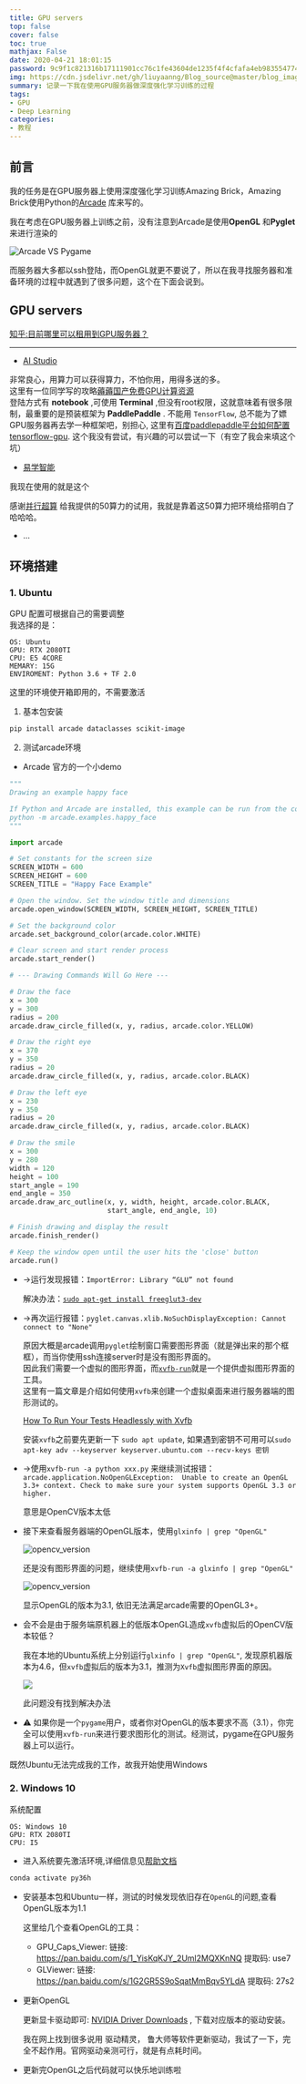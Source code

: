 ```yaml
---
title: GPU servers
top: false
cover: false
toc: true
mathjax: False
date: 2020-04-21 18:01:15
password: 9c9f1c821316b17111901cc76c1fe43604de1235f4f4cfafa4eb98355477465e
img: https://cdn.jsdelivr.net/gh/liuyaanng/Blog_source@master/blog_images/GPU-servers/img.jpg
summary: 记录一下我在使用GPU服务器做深度强化学习训练的过程
tags:
- GPU
- Deep Learning
categories:
- 教程
---
```

## 前言

我的任务是在GPU服务器上使用深度强化学习训练Amazing Brick，Amazing Brick使用Python的[Arcade](https://arcade.academy/index.html) 库来写的。    

我在考虑在GPU服务器上训练之前，没有注意到Arcade是使用**OpenGL** 和**Pyglet** 来进行渲染的

![Arcade VS Pygame](https://cdn.jsdelivr.net/gh/liuyaanng/Blog_source@master/blog_images/GPU-servers/ArcadeVSPygame.png)

而服务器大多都以ssh登陆，而OpenGL就更不要说了，所以在我寻找服务器和准备环境的过程中就遇到了很多问题，这个在下面会说到。



## GPU servers

  [知乎:目前哪里可以租用到GPU服务器？](https://www.zhihu.com/question/51707286) 

----
- [AI Studio](https://aistudio.baidu.com/aistudio/index)

非常良心，用算力可以获得算力，不怕你用，用得多送的多。    
这里有一位同学写的攻略[薅薅国产免费GPU计算资源](https://zhuanlan.zhihu.com/p/73361554?utm_source=wechat_session&utm_medium=social&utm_oi=28323023421440)      
登陆方式有 **notebook** ,可使用 **Terminal** ,但没有root权限，这就意味着有很多限制，最重要的是预装框架为 **PaddlePaddle** .  不能用 `TensorFlow`, 总不能为了嫖GPU服务器再去学一种框架吧，别担心, 这里有[百度paddlepaddle平台如何配置tensorflow-gpu](https://www.zhihu.com/question/336485090). 这个我没有尝试，有兴趣的可以尝试一下（有空了我会来填这个坑）

- [易学智能](https://www.easyaiforum.cn/) 

我现在使用的就是这个

感谢[并行超算](https://www.paratera.com/liveInterface.html) 给我提供的50算力的试用，我就是靠着这50算力把环境给搭明白了哈哈哈。

- ...

## 环境搭建

### 1. Ubuntu

GPU 配置可根据自己的需要调整     
我选择的是：
```
OS: Ubuntu
GPU: RTX 2080TI
CPU: E5 4CORE
MEMARY: 15G
ENVIROMENT: Python 3.6 + TF 2.0
```
这里的环境使开箱即用的，不需要激活
1. 基本包安装

```bash
pip install arcade dataclasses scikit-image
```

2. 测试arcade环境

- Arcade 官方的一个小demo

```python
"""
Drawing an example happy face

If Python and Arcade are installed, this example can be run from the command line with:
python -m arcade.examples.happy_face
"""

import arcade

# Set constants for the screen size
SCREEN_WIDTH = 600
SCREEN_HEIGHT = 600
SCREEN_TITLE = "Happy Face Example"

# Open the window. Set the window title and dimensions
arcade.open_window(SCREEN_WIDTH, SCREEN_HEIGHT, SCREEN_TITLE)

# Set the background color
arcade.set_background_color(arcade.color.WHITE)

# Clear screen and start render process
arcade.start_render()

# --- Drawing Commands Will Go Here ---

# Draw the face
x = 300
y = 300
radius = 200
arcade.draw_circle_filled(x, y, radius, arcade.color.YELLOW)

# Draw the right eye
x = 370
y = 350
radius = 20
arcade.draw_circle_filled(x, y, radius, arcade.color.BLACK)

# Draw the left eye
x = 230
y = 350
radius = 20
arcade.draw_circle_filled(x, y, radius, arcade.color.BLACK)

# Draw the smile
x = 300
y = 280
width = 120
height = 100
start_angle = 190
end_angle = 350
arcade.draw_arc_outline(x, y, width, height, arcade.color.BLACK,
                        start_angle, end_angle, 10)

# Finish drawing and display the result
arcade.finish_render()

# Keep the window open until the user hits the 'close' button
arcade.run()
```

- ->运行发现报错：`ImportError: Library “GLU” not found`

  解决办法：[`sudo apt-get install freeglut3-dev`](https://stackoverflow.com/questions/50446867/importerror-library-glu-not-found) 

- ->再次运行报错：`pyglet.canvas.xlib.NoSuchDisplayException: Cannot connect to "None"`

  原因大概是arcade调用`pyglet`绘制窗口需要图形界面（就是弹出来的那个框框），而当你使用ssh连接server时是没有图形界面的。    
因此我们需要一个虚拟的图形界面，而[`xvfb-run`](https://linux.die.net/man/1/xvfb)就是一个提供虚拟图形界面的工具。    
  这里有一篇文章是介绍如何使用`xvfb`来创建一个虚拟桌面来进行服务器端的图形测试的。

  [How To Run Your Tests Headlessly with Xvfb](http://elementalselenium.com/tips/38-headless)

  安装`xvfb`之前要先更新一下 `sudo apt update`, 如果遇到密钥不可用可以`sudo apt-key adv --keyserver keyserver.ubuntu.com --recv-keys 密钥`

- ->使用`xvfb-run -a python xxx.py` 来继续测试报错：`arcade.application.NoOpenGLException:  Unable to create an OpenGL 3.3+ context. Check to make sure your system supports OpenGL 3.3 or higher.`     

  意思是OpenCV版本太低

- 接下来查看服务器端的OpenGL版本，使用`glxinfo | grep "OpenGL"`

  ![opencv_version](https://cdn.jsdelivr.net/gh/liuyaanng/Blog_source@master/blog_images/GPU-servers/opencv_version.png) 

  还是没有图形界面的问题，继续使用`xvfb-run -a glxinfo | grep "OpenGL"`

  ![opencv_version](https://cdn.jsdelivr.net/gh/liuyaanng/Blog_source@master/blog_images/GPU-servers/opencv_version2.png) 

  显示OpenGL的版本为3.1, 依旧无法满足arcade需要的OpenGL3+。

- 会不会是由于服务端原机器上的低版本OpenGL造成`xvfb`虚拟后的OpenCV版本较低？

  我在本地的Ubuntu系统上分别运行`glxinfo | grep "OpenGL"`, 发现原机器版本为4.6，但`xvfb`虚拟后的版本为3.1，推测为`Xvfb`虚拟图形界面的原因。

  ![](https://cdn.jsdelivr.net/gh/liuyaanng/Blog_source@master/blog_images/GPU-servers/glxinfo.png)

  此问题没有找到解决办法

- ⚠️ 如果你是一个`pygame`用户，或者你对OpenGL的版本要求不高（3.1），你完全可以使用`xvfb-run`来进行要求图形化的测试。经测试，pygame在GPU服务器上可以运行。


既然Ubuntu无法完成我的工作，故我开始使用Windows

### 2. Windows 10

系统配置

```
OS: Windows 10
GPU: RTX 2080TI
CPU: I5
```

- 进入系统要先激活环境,详细信息见[帮助文档](https://www.easyaiforum.cn/helpDocument?manual_id=136) 

```bash
conda activate py36h
```

- 安装基本包和Ubuntu一样，测试的时候发现依旧存在`OpenGL`的问题,查看OpenGL版本为1.1

  这里给几个查看OpenGL的工具：
  - GPU_Caps_Viewer: 链接: https://pan.baidu.com/s/1_YisKqKJY_2Uml2MQXKnNQ 提取码: use7
  - GLViewer: 链接: https://pan.baidu.com/s/1G2GR5S9oSqatMmBqv5YLdA 提取码: 27s2

- 更新OpenGL

  更新显卡驱动即可: [NVIDIA Driver Downloads](https://www.nvidia.com/Download/index.aspx#) , 下载对应版本的驱动安装。

  我在网上找到很多说用 驱动精灵， 鲁大师等软件更新驱动，我试了一下，完全不起作用。官网驱动亲测可行，就是有点耗时间。

- 更新完OpenGL之后代码就可以快乐地训练啦










